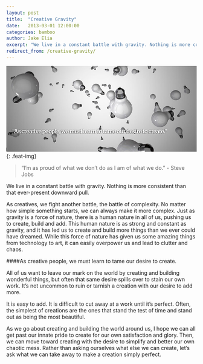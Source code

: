 ```yaml
---
layout: post
title:  "Creative Gravity"
date:   2013-03-01 12:00:00
categories: bamboo 
author: Jake Elia
excerpt: "We live in a constant battle with gravity. Nothing is more consistent than that ever-present downward pull."
redirect_from: /creative-gravity/
---
```


![Creative Gravity](/images/posts/creative-gravity.jpg){: .feat-img}

> “I’m as proud of what we don’t do as I am of what we do.” - Steve Jobs

We live in a constant battle with gravity. Nothing is more consistent than that ever-present downward pull.

As creatives, we fight another battle, the battle of complexity. No matter how simple something starts, we can always make it more complex. Just as gravity is a force of nature, there is a human nature in all of us, pushing us to create, build and add. This human nature is as strong and constant as gravity, and it has led us to create and build more things than we ever could have dreamed. While this force of nature has given us some amazing things from technology to art, it can easily overpower us and lead to clutter and chaos.

####As creative people, we must learn to tame our desire to create.

All of us want to leave our mark on the world by creating and building wonderful things, but often that same desire spills over to stain our own work. It’s not uncommon to ruin or tarnish a creation with our desire to add more.

It is easy to add. It is difficult to cut away at a work until it’s perfect. Often, the simplest of creations are the ones that stand the test of time and stand out as being the most beautiful.

As we go about creating and building the world around us, I hope we can all get past our innate pride to create for our own satisfaction and glory. Then, we can move toward creating with the desire to simplify and better our own chaotic mess. Rather than asking ourselves what else we can create, let’s ask what we can take away to make a creation simply perfect.
